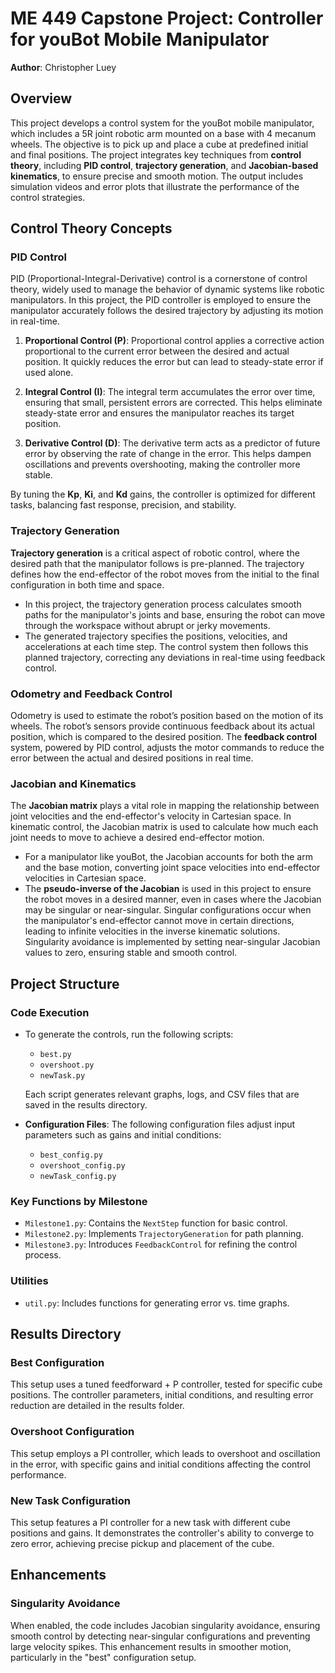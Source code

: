 # ME 449 Capstone Project: Controller for youBot Mobile Manipulator

**Author**: Christopher Luey

## Overview

This project develops a control system for the youBot mobile manipulator, which includes a 5R joint robotic arm mounted on a base with 4 mecanum wheels. The objective is to pick up and place a cube at predefined initial and final positions. The project integrates key techniques from **control theory**, including **PID control**, **trajectory generation**, and **Jacobian-based kinematics**, to ensure precise and smooth motion. The output includes simulation videos and error plots that illustrate the performance of the control strategies.

## Control Theory Concepts

### PID Control

PID (Proportional-Integral-Derivative) control is a cornerstone of control theory, widely used to manage the behavior of dynamic systems like robotic manipulators. In this project, the PID controller is employed to ensure the manipulator accurately follows the desired trajectory by adjusting its motion in real-time.

1. **Proportional Control (P)**: Proportional control applies a corrective action proportional to the current error between the desired and actual position. It quickly reduces the error but can lead to steady-state error if used alone.

2. **Integral Control (I)**: The integral term accumulates the error over time, ensuring that small, persistent errors are corrected. This helps eliminate steady-state error and ensures the manipulator reaches its target position.

3. **Derivative Control (D)**: The derivative term acts as a predictor of future error by observing the rate of change in the error. This helps dampen oscillations and prevents overshooting, making the controller more stable.

By tuning the **Kp**, **Ki**, and **Kd** gains, the controller is optimized for different tasks, balancing fast response, precision, and stability.

### Trajectory Generation

**Trajectory generation** is a critical aspect of robotic control, where the desired path that the manipulator follows is pre-planned. The trajectory defines how the end-effector of the robot moves from the initial to the final configuration in both time and space.

- In this project, the trajectory generation process calculates smooth paths for the manipulator's joints and base, ensuring the robot can move through the workspace without abrupt or jerky movements.
- The generated trajectory specifies the positions, velocities, and accelerations at each time step. The control system then follows this planned trajectory, correcting any deviations in real-time using feedback control.

### Odometry and Feedback Control

Odometry is used to estimate the robot’s position based on the motion of its wheels. The robot’s sensors provide continuous feedback about its actual position, which is compared to the desired position. The **feedback control** system, powered by PID control, adjusts the motor commands to reduce the error between the actual and desired positions in real time.

### Jacobian and Kinematics

The **Jacobian matrix** plays a vital role in mapping the relationship between joint velocities and the end-effector's velocity in Cartesian space. In kinematic control, the Jacobian matrix is used to calculate how much each joint needs to move to achieve a desired end-effector motion. 

- For a manipulator like youBot, the Jacobian accounts for both the arm and the base motion, converting joint space velocities into end-effector velocities in Cartesian space.
- The **pseudo-inverse of the Jacobian** is used in this project to ensure the robot moves in a desired manner, even in cases where the Jacobian may be singular or near-singular. Singular configurations occur when the manipulator's end-effector cannot move in certain directions, leading to infinite velocities in the inverse kinematic solutions. Singularity avoidance is implemented by setting near-singular Jacobian values to zero, ensuring stable and smooth control.

## Project Structure

### Code Execution

- To generate the controls, run the following scripts:
  - `best.py`
  - `overshoot.py`
  - `newTask.py`

  Each script generates relevant graphs, logs, and CSV files that are saved in the results directory.

- **Configuration Files**: The following configuration files adjust input parameters such as gains and initial conditions:
  - `best_config.py`
  - `overshoot_config.py`
  - `newTask_config.py`

### Key Functions by Milestone

- `Milestone1.py`: Contains the `NextStep` function for basic control.
- `Milestone2.py`: Implements `TrajectoryGeneration` for path planning.
- `Milestone3.py`: Introduces `FeedbackControl` for refining the control process.
  
### Utilities

- `util.py`: Includes functions for generating error vs. time graphs.

## Results Directory

### Best Configuration

This setup uses a tuned feedforward + P controller, tested for specific cube positions. The controller parameters, initial conditions, and resulting error reduction are detailed in the results folder.

### Overshoot Configuration

This setup employs a PI controller, which leads to overshoot and oscillation in the error, with specific gains and initial conditions affecting the control performance.

### New Task Configuration

This setup features a PI controller for a new task with different cube positions and gains. It demonstrates the controller's ability to converge to zero error, achieving precise pickup and placement of the cube.

## Enhancements

### Singularity Avoidance

When enabled, the code includes Jacobian singularity avoidance, ensuring smooth control by detecting near-singular configurations and preventing large velocity spikes. This enhancement results in smoother motion, particularly in the "best" configuration setup.

